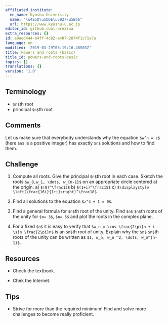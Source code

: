```yaml
---
affiliated_institute:
  en_name: Kyushu University
  name: "\u4E5D\u5DDE\u5927\u5B66"
  url: https://www.kyushu-u.ac.jp
editor_id: github.cbal-brezina
extra_resources: {}
id: e9aed444-84ff-4c82-a407-2874f1c71a7a
language: en
modified: '2019-03-29T05:19:16.48503Z'
title: Powers and roots (basic)
title_id: powers-and-roots-basic
topics: []
translations: {}
version: '1.0'
---
```


## Terminology 

- `$n$`th root
- principal `$n$`th root


## Comments

Let us make sure that everybody understands why the equation `$w^n = z$` (here `$n$` is a positive integer) has  exactly `$n$` solutions and how to find them.


## Challenge


1.  Compute all roots. Give the principal `$n$`th root in each case. Sketch the roots `$w_0,w_1, \dots, w_{n-1}$` on an appropriate circle centered at the origin.
    a) `$(8)^\frac13$`
    b) `$(1+i)^\frac15$`
    c) `$\displaystyle \left(\frac{16i}{1+i}\right)^\frac18$`

2. Find all solutions to the equation `$z^4 + 1 = 0$`.
3. Find a general formula for `$n$`th root of the unity. Find `$n$` `$n$`th roots of the unity for `$n= 3$`, `$n= 5$` and plot the roots in the complex plane. 

4. For a fixed `$n$` it is easy to verify that `$w_n = \cos \frac{2\pi}n + i \sin \frac{2\pi}n$` is an `$n$`th root of unity. Explain why the `$n$` `$n$`th roots of the unity can be written as `$1, w_n, w_n ^2, \dots, w_n^{n-1}$`. 
## Resources

- Check the textbook.

- Chek the Internet.


## Tips

- Strive for more than the required minimum! Find and solve more challenges to become really proficient.






